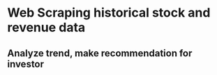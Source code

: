 # Web Scraping historical stock and revenue data
## Analyze trend, make recommendation for investor

